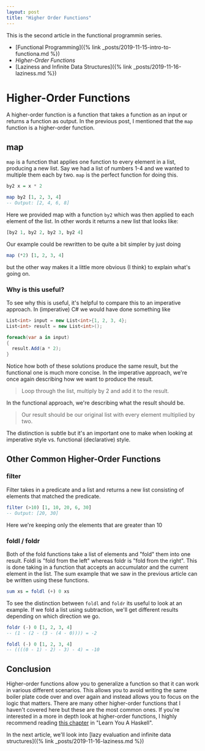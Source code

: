 ```yaml
---
layout: post
title: "Higher Order Functions"
---
```


This is the second article in the functional programmin series.

- [Functional Programming]({% link _posts/2019-11-15-intro-to-functiona.md %})
- *Higher-Order Functions*
- [Laziness and Infinite Data Structures]({% link _posts/2019-11-16-laziness.md %})

# Higher-Order Functions

A higher-order function is a function that takes a function as an input or returns a function as output. In the previous post, I mentioned that the `map` function is a higher-order function.

## map

`map` is a function that applies one function to every element in a list, producing a new list. Say we had a list of numbers 1-4 and we wanted to multiple them each by two. `map` is the perfect function for doing this. 

```haskell
by2 x = x * 2

map by2 [1, 2, 3, 4]
-- Output: [2, 4, 6, 8]
```

Here we provided map with a function `by2` which was then applied to each element of the list. In other words it returns a new list that looks like:

```haskell
[by2 1, by2 2, by2 3, by2 4]
```

Our example could be rewritten to be quite a bit simpler by just doing

```haskell
map (*2) [1, 2, 3, 4]
``` 

but the other way makes it a little more obvious (I think) to explain what's going on.

### Why is this useful?

To see why this is useful, it's helpful to compare this to an imperative approach. In (imperative) C# we would have done something like

```csharp
List<int> input = new List<int>{1, 2, 3, 4};
List<int> result = new List<int>();

foreach(var a in input)
{
  result.Add(a * 2);
}
```

Notice how both of these solutions produce the same result, but the functional one is much more concise. In the imperative approach, we're once again describing how we want to produce the result.

> Loop through the list, multiply by 2 and add it to the result.

In the functional approach, we're describing what the result should be.

> Our result should be our original list with every element multiplied by two.

The distinction is subtle but it's an important one to make when looking at imperative style vs. functional (declarative) style.

## Other Common Higher-Order Functions

### filter

Filter takes in a predicate and a list and returns a new list consisting of elements that matched the predicate.

```haskell
filter (>10) [1, 10, 20, 6, 30]
-- Output: [20, 30]
```
Here we're keeping only the elements that are greater than 10

### foldl / foldr

Both of the fold functions take a list of elements and "fold" them into one result. Foldl is "fold from the left" whereas foldr is "fold from the right". This is done taking in a function that accepts an accumulator and the current element in the list. The sum example that we saw in the previous article can be written using these functions.

```haskell
sum xs = foldl (+) 0 xs
```

To see the distinction between `foldl` and `foldr` its useful to look at an example. If we fold a list using subtraction, we'll get different results depending on which direction we go. 

```haskell 
foldr (-) 0 [1, 2, 3, 4]
-- (1 - (2 - (3 - (4 - 0)))) = -2

foldl (-) 0 [1, 2, 3, 4]
-- ((((0 - 1) - 2) - 3) - 4) = -10
```

## Conclusion

Higher-order functions allow you to generalize a function so that it can work in various different scenarios. This allows you to avoid writing the same boiler plate code over and over again and instead allows you to focus on the logic that matters. There are many other higher-order functions that I haven't covered here but these are the most common ones. If you're interested in a more in depth look at higher-order functions, I highly recommend reading [this chapter](http://learnyouahaskell.com/higher-order-functions) in "Learn You A Haskell". 

In the next article, we'll look into [lazy evaluation and infinite data structures]({% link _posts/2019-11-16-laziness.md %})
